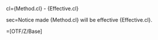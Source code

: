 ﻿
cl={Method.cl} - {Effective.cl}

sec=Notice made {Method.cl} will be effective {Effective.cl}.

=[OTF/Z/Base]